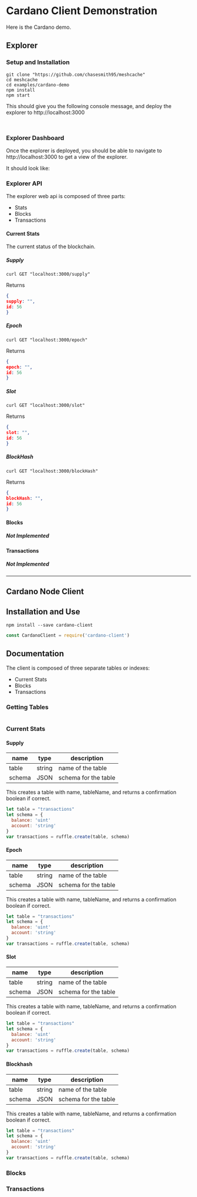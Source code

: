 # Cardano Client Demonstration

Here is the Cardano demo.


## Explorer 


### Setup and Installation

```console
git clone "https://github.com/chasesmith95/meshcache"
cd meshcache 
cd examples/cardano-demo
npm install
npm start
```

This should give you the following console message, and deploy the explorer to http://localhost:3000

```console 


````


### Explorer Dashboard

Once the explorer is deployed, you should be able to navigate to http://localhost:3000 to get a view of the explorer. 

It should look like: 




### Explorer API

The explorer web api is composed of three parts: 

- Stats
- Blocks 
- Transactions


#### Current Stats 
The current status of the blockchain. 

##### Supply 

```
curl GET "localhost:3000/supply"
```

Returns 

```JSON
{
supply: "",
id: 56 
}

```

##### Epoch

```
curl GET "localhost:3000/epoch"
```

Returns 

```JSON
{
epoch: "",
id: 56 
}

```

##### Slot 

```
curl GET "localhost:3000/slot"
```

Returns 

```JSON
{
slot: "",
id: 56 
}

```

##### BlockHash

```
curl GET "localhost:3000/blockHash"
```

Returns 

```JSON
{
blockHash: "",
id: 56 
}

```



#### Blocks  

##### Not Implemented


#### Transactions 

##### Not Implemented


_____________________________________________________________________

## Cardano Node Client 


## Installation and Use

```
npm install --save cardano-client
```

```javascript 
const CardanoClient = require('cardano-client')
````


## Documentation

The client is composed of three separate tables or indexes: 
- Current Stats
- Blocks 
- Transactions

### Getting Tables 

```javascript 


```


### Current Stats 


#### Supply 

| name  |  type |  description  
|---    |---    |     ---         |
|  table | string  |  name of the table |
|  schema | JSON  |  schema for the table |

This creates a table with name, tableName, and returns a confirmation boolean if correct.

```javascript
let table = "transactions"
let schema = {
  balance: 'uint'
  account: 'string'
}
var transactions = ruffle.create(table, schema)
```


#### Epoch

| name  |  type |  description  
|---    |---    |     ---         |
|  table | string  |  name of the table |
|  schema | JSON  |  schema for the table |

This creates a table with name, tableName, and returns a confirmation boolean if correct.

```javascript
let table = "transactions"
let schema = {
  balance: 'uint'
  account: 'string'
}
var transactions = ruffle.create(table, schema)
```


#### Slot 

| name  |  type |  description  
|---    |---    |     ---         |
|  table | string  |  name of the table |
|  schema | JSON  |  schema for the table |

This creates a table with name, tableName, and returns a confirmation boolean if correct.

```javascript
let table = "transactions"
let schema = {
  balance: 'uint'
  account: 'string'
}
var transactions = ruffle.create(table, schema)
```


#### Blockhash 

| name  |  type |  description  
|---    |---    |     ---         |
|  table | string  |  name of the table |
|  schema | JSON  |  schema for the table |

This creates a table with name, tableName, and returns a confirmation boolean if correct.

```javascript
let table = "transactions"
let schema = {
  balance: 'uint'
  account: 'string'
}
var transactions = ruffle.create(table, schema)
```


### Blocks 



### Transactions




